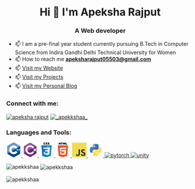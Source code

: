 <h1 align="center">Hi 👋 I'm Apeksha Rajput</h1>
<h3 align="center">A Web developer</h3>

- 📫 I am a pre-final year student currently pursuing B.Tech in Computer Science from Indira Gandhi Delhi Technical University for Women
- 📫 How to reach me **apeksharajput05503@gmail.com**
- 📫 [Visit my Website](https://apekkshaa.github.io/Portfolio-website/)
- 📫 [Visit my Projects](https://apekkshaa.github.io/Personal-Website/)
- 📫 [Visit my Personal Blog](https://apekkshaa.github.io/personal-blog/)

<h3 align="left">Connect with me:</h3>
<p align="left">
<a href="https://www.linkedin.com/in/apeksha-rajput/" target="blank"><img align="center" src="https://raw.githubusercontent.com/rahuldkjain/github-profile-readme-generator/master/src/images/icons/Social/linked-in-alt.svg" alt="apeksha rajput" height="30" width="40" /></a>
<a href="https://instagram.com/_apekkshaa_" target="blank"><img align="center" src="https://raw.githubusercontent.com/rahuldkjain/github-profile-readme-generator/master/src/images/icons/Social/instagram.svg" alt="_apekkshaa_" height="30" width="40" /></a>
</p>

<h3 align="left">Languages and Tools:</h3>
<p align="left"> <a href="https://www.w3schools.com/cpp/" target="_blank" rel="noreferrer"> <img src="https://raw.githubusercontent.com/devicons/devicon/master/icons/cplusplus/cplusplus-original.svg" alt="cplusplus" width="40" height="40"/> </a> <a href="https://www.w3schools.com/cs/" target="_blank" rel="noreferrer"> <img src="https://raw.githubusercontent.com/devicons/devicon/master/icons/csharp/csharp-original.svg" alt="csharp" width="40" height="40"/> </a> <a href="https://www.w3schools.com/css/" target="_blank" rel="noreferrer"> <img src="https://raw.githubusercontent.com/devicons/devicon/master/icons/css3/css3-original-wordmark.svg" alt="css3" width="40" height="40"/> </a> <a href="https://www.w3.org/html/" target="_blank" rel="noreferrer"> <img src="https://raw.githubusercontent.com/devicons/devicon/master/icons/html5/html5-original-wordmark.svg" alt="html5" width="40" height="40"/> </a> <a href="https://developer.mozilla.org/en-US/docs/Web/JavaScript" target="_blank" rel="noreferrer"> <img src="https://raw.githubusercontent.com/devicons/devicon/master/icons/javascript/javascript-original.svg" alt="javascript" width="40" height="40"/> </a> <a href="https://www.python.org" target="_blank" rel="noreferrer"> <img src="https://raw.githubusercontent.com/devicons/devicon/master/icons/python/python-original.svg" alt="python" width="40" height="40"/> </a> <a href="https://pytorch.org/" target="_blank" rel="noreferrer"> <img src="https://www.vectorlogo.zone/logos/pytorch/pytorch-icon.svg" alt="pytorch" width="40" height="40"/> </a> <a href="https://unity.com/" target="_blank" rel="noreferrer"> <img src="https://www.vectorlogo.zone/logos/unity3d/unity3d-icon.svg" alt="unity" width="40" height="40"/> </a> </p>

<p><img align="left" src="https://github-readme-stats.vercel.app/api/top-langs?username=apekkshaa&show_icons=true&locale=en&layout=compact" alt="apekkshaa" /></p>

<p>&nbsp;<img align="center" src="https://github-readme-stats.vercel.app/api?username=apekkshaa&show_icons=true&locale=en" alt="apekkshaa" /></p>

<p><img align="center" src="https://github-readme-streak-stats.herokuapp.com/?user=apekkshaa&" alt="apekkshaa" /></p>
